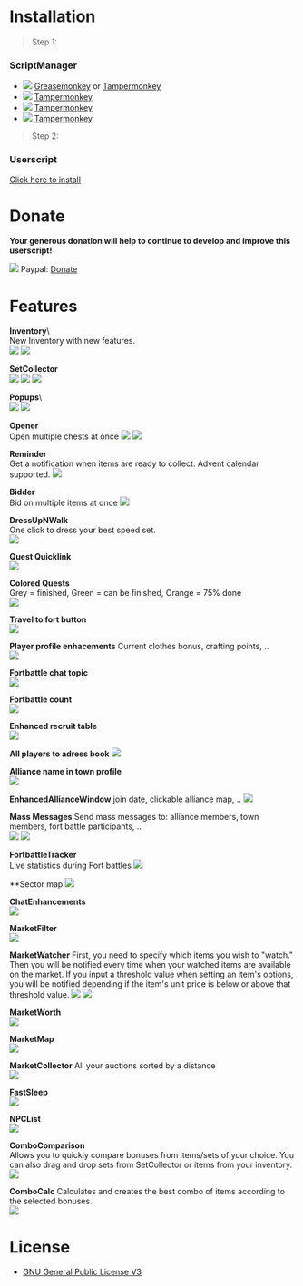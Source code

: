 # Installation

> Step 1:
### ScriptManager

* <img src="https://jamzask.github.io/TWInventoryReloaded/icons/firefox.png"> [Greasemonkey](https://addons.mozilla.org/firefox/addon/greasemonkey/") or [Tampermonkey](https://addons.mozilla.org/firefox/addon/tampermonkey/)
* <img src="https://jamzask.github.io/TWInventoryReloaded/icons/chrome.png"> [Tampermonkey](https://chrome.google.com/webstore/detail/tampermonkey/dhdgffkkebhmkfjojejmpbldmpobfkfo)
* <img src="https://jamzask.github.io/TWInventoryReloaded/icons/opera.png"> [Tampermonkey](https://addons.opera.com/extensions/details/tampermonkey-beta/)
* <img src="https://jamzask.github.io/TWInventoryReloaded/icons/msedge.png"> [Tampermonkey](https://www.tampermonkey.net/?ext=dhdg&browser=edge)

> Step 2:
### Userscript

[Click here to install](https://jamzask.github.io/TWInventoryReloaded/code.user.js) 

# Donate

**Your generous donation will help to continue to develop and improve this userscript!**

<img src="https://jamzask.github.io/TWInventoryReloaded/icons/paypal.png"></a> Paypal: [Donate](https://www.paypal.com/cgi-bin/webscr?cmd=_donations&business=97jamza%40gmail.com&item_name=TW+Inventory+Reloaded&currency_code=EUR&source=url)


# Features

**Inventory**\  
New Inventory with new features.  
<img src="https://jamzask.github.io/TWInventoryReloaded/screenshots/Screenshot_1.png" style="max-width: 600px;">
<img src="https://jamzask.github.io/TWInventoryReloaded/screenshots/Screenshot_2.png" style="max-width: 600px;">

**SetCollector**\
<img src="https://jamzask.github.io/TWInventoryReloaded/screenshots/Screenshot_29.png" style="max-width: 600px;">
<img src="https://jamzask.github.io/TWInventoryReloaded/screenshots/Screenshot_30.png" style="max-width: 600px;">
<img src="https://jamzask.github.io/TWInventoryReloaded/screenshots/Screenshot_31.png" style="max-width: 600px;">

**Popups**\  
<img src="https://jamzask.github.io/TWInventoryReloaded/screenshots/Screenshot_20.png" style="max-width: 600px;">
<img src="https://jamzask.github.io/TWInventoryReloaded/screenshots/Screenshot_22.png" style="max-width: 600px;">

**Opener**  
Open multiple chests at once 
<img src="https://jamzask.github.io/TWInventoryReloaded/screenshots/Screenshot_3.png" style="max-width: 600px;">
<img src="https://jamzask.github.io/TWInventoryReloaded/screenshots/Screenshot_4.png" style="max-width: 600px;">

**Reminder**  
Get a notification when items are ready to collect.
Advent calendar supported.
<img src="https://jamzask.github.io/TWInventoryReloaded/screenshots/Screenshot_34.png" style="max-width: 600px;">

**Bidder**  
Bid on multiple items at once
<img src="https://jamzask.github.io/TWInventoryReloaded/screenshots/Screenshot_5.png" style="max-width: 600px;">

**DressUpNWalk**  
One click to dress your best speed set.  
<img src="https://jamzask.github.io/TWInventoryReloaded/screenshots/Screenshot_6.png" style="max-width: 600px;">

**Quest Quicklink**  
<img src="https://jamzask.github.io/TWInventoryReloaded/screenshots/Screenshot_7.png" style="max-width: 600px;">

**Colored Quests**  
Grey = finished, Green = can be finished, Orange = 75% done  
<img src="https://jamzask.github.io/TWInventoryReloaded/screenshots/Screenshot_8.png" style="max-width: 600px;">

**Travel to fort button**  
<img src="https://jamzask.github.io/TWInventoryReloaded/screenshots/Screenshot_9.png" style="max-width: 600px;">

**Player profile enhacements**
Current clothes bonus, crafting points, ..  
<img src="https://jamzask.github.io/TWInventoryReloaded/screenshots/Screenshot_11.png" style="max-width: 600px;">

**Fortbattle chat topic**  
<img src="https://jamzask.github.io/TWInventoryReloaded/screenshots/Screenshot_10.png" style="max-width: 600px;">

**Fortbattle count**  
<img src="https://jamzask.github.io/TWInventoryReloaded/screenshots/Screenshot_12.png" style="max-width: 600px;">

**Enhanced recruit table**  
<img src="https://jamzask.github.io/TWInventoryReloaded/screenshots/Screenshot_13.png" style="max-width: 600px;">

**All players to adress book**
<img src="https://jamzask.github.io/TWInventoryReloaded/screenshots/Screenshot_15.png" style="max-width: 600px;">

**Alliance name in town profile**  
<img src="https://jamzask.github.io/TWInventoryReloaded/screenshots/Screenshot_14.png" style="max-width: 600px;">

**EnhancedAllianceWindow**
 join date, clickable alliance map, .. 
<img src="https://jamzask.github.io/TWInventoryReloaded/screenshots/Screenshot_16.png" style="max-width: 600px;">

**Mass Messages**
Send mass messages to:
alliance members, town members, fort battle participants, ..   
<img src="https://jamzask.github.io/TWInventoryReloaded/screenshots/Screenshot_17.png" style="max-width: 600px;">
<img src="https://jamzask.github.io/TWInventoryReloaded/screenshots/Screenshot_18.png" style="max-width: 600px;">

**FortbattleTracker**  
Live statistics during Fort battles
<img src="https://jamzask.github.io/TWInventoryReloaded/screenshots/Screenshot_37.png" style="max-width: 600px;">

**Sector map
<img src="https://jamzask.github.io/TWInventoryReloaded/screenshots/Screenshot_36.png" style="max-width: 600px;">

**ChatEnhancements**    
<img src="https://jamzask.github.io/TWInventoryReloaded/screenshots/Screenshot_19.png" style="max-width: 600px;">

**MarketFilter**  
<img src="https://jamzask.github.io/TWInventoryReloaded/screenshots/Screenshot_23.png" style="max-width: 600px;">

**MarketWatcher**
First, you need to specify which items you wish to "watch." 
Then you will be notified every time when your watched items are available on the market.
If you input a threshold value when setting an item's options, you will be notified depending if the item's unit price is below or above that threshold value. 
<img src="https://jamzask.github.io/TWInventoryReloaded/screenshots/Screenshot_24.png" style="max-width: 600px;">
<img src="https://jamzask.github.io/TWInventoryReloaded/screenshots/Screenshot_35.png" style="max-width: 600px;">

**MarketWorth**  
<img src="https://jamzask.github.io/TWInventoryReloaded/screenshots/Screenshot_21.png" style="max-width: 600px;">

**MarketMap**  
<img src="https://jamzask.github.io/TWInventoryReloaded/screenshots/Screenshot_25.png" style="max-width: 600px;">

**MarketCollector**
All your auctions sorted by a distance  
<img src="https://jamzask.github.io/TWInventoryReloaded/screenshots/Screenshot_26.png" style="max-width: 600px;">

**FastSleep**  
<img src="https://jamzask.github.io/TWInventoryReloaded/screenshots/Screenshot_27.png" style="max-width: 600px;">

**NPCList**  
<img src="https://jamzask.github.io/TWInventoryReloaded/screenshots/Screenshot_28.png" style="max-width: 600px;">

**ComboComparison**  
Allows you to quickly compare bonuses from items/sets of your choice. 
You can also drag and drop sets from SetCollector or items from your inventory.
<img src="https://jamzask.github.io/TWInventoryReloaded/screenshots/Screenshot_32.png" style="max-width: 600px;">

**ComboCalc**
Calculates and creates the best combo of items according to the selected bonuses.  
<img src="https://jamzask.github.io/TWInventoryReloaded/screenshots/Screenshot_33.png" style="max-width: 600px;">



# License
* [GNU General Public License V3](http://www.gnu.org/licenses/gpl-3.0.txt)

